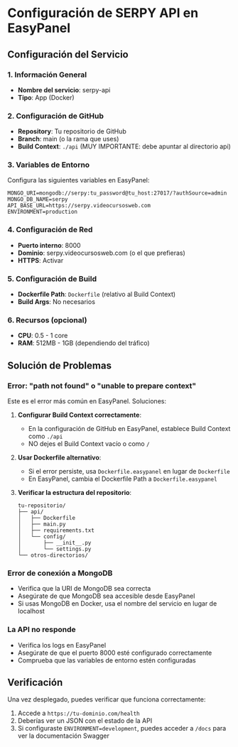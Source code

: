 # Configuración de SERPY API en EasyPanel

## Configuración del Servicio

### 1. Información General
- **Nombre del servicio**: serpy-api
- **Tipo**: App (Docker)

### 2. Configuración de GitHub
- **Repository**: Tu repositorio de GitHub
- **Branch**: main (o la rama que uses)
- **Build Context**: `./api` (MUY IMPORTANTE: debe apuntar al directorio api)

### 3. Variables de Entorno
Configura las siguientes variables en EasyPanel:

```
MONGO_URI=mongodb://serpy:tu_password@tu_host:27017/?authSource=admin
MONGO_DB_NAME=serpy
API_BASE_URL=https://serpy.videocursosweb.com
ENVIRONMENT=production
```

### 4. Configuración de Red
- **Puerto interno**: 8000
- **Dominio**: serpy.videocursosweb.com (o el que prefieras)
- **HTTPS**: Activar

### 5. Configuración de Build
- **Dockerfile Path**: `Dockerfile` (relativo al Build Context)
- **Build Args**: No necesarios

### 6. Recursos (opcional)
- **CPU**: 0.5 - 1 core
- **RAM**: 512MB - 1GB (dependiendo del tráfico)

## Solución de Problemas

### Error: "path not found" o "unable to prepare context"
Este es el error más común en EasyPanel. Soluciones:

1. **Configurar Build Context correctamente**:
   - En la configuración de GitHub en EasyPanel, establece Build Context como `./api`
   - NO dejes el Build Context vacío o como `/`

2. **Usar Dockerfile alternativo**:
   - Si el error persiste, usa `Dockerfile.easypanel` en lugar de `Dockerfile`
   - En EasyPanel, cambia el Dockerfile Path a `Dockerfile.easypanel`

3. **Verificar la estructura del repositorio**:
   ```
   tu-repositorio/
   ├── api/
   │   ├── Dockerfile
   │   ├── main.py
   │   ├── requirements.txt
   │   └── config/
   │       ├── __init__.py
   │       └── settings.py
   └── otros-directorios/
   ```

### Error de conexión a MongoDB
- Verifica que la URI de MongoDB sea correcta
- Asegúrate de que MongoDB sea accesible desde EasyPanel
- Si usas MongoDB en Docker, usa el nombre del servicio en lugar de localhost

### La API no responde
- Verifica los logs en EasyPanel
- Asegúrate de que el puerto 8000 esté configurado correctamente
- Comprueba que las variables de entorno estén configuradas

## Verificación

Una vez desplegado, puedes verificar que funciona correctamente:

1. Accede a `https://tu-dominio.com/health`
2. Deberías ver un JSON con el estado de la API
3. Si configuraste `ENVIRONMENT=development`, puedes acceder a `/docs` para ver la documentación Swagger
